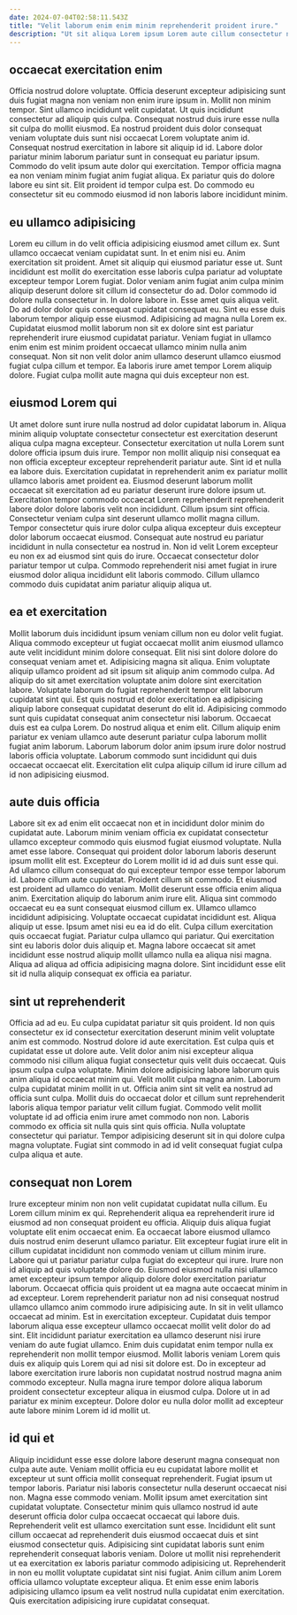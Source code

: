 ```yaml
---
date: 2024-07-04T02:58:11.543Z
title: "Velit laborum enim enim minim reprehenderit proident irure."
description: "Ut sit aliqua Lorem ipsum Lorem aute cillum consectetur non amet elit ea officia pariatur. Commodo excepteur aliqua elit ullamco minim aliqua fugiat."
---
```



## occaecat exercitation enim

Officia nostrud dolore voluptate. Officia deserunt excepteur adipisicing sunt duis fugiat magna non veniam non enim irure ipsum in. Mollit non minim tempor. Sint ullamco incididunt velit cupidatat.
Ut quis incididunt consectetur ad aliquip quis culpa. Consequat nostrud duis irure esse nulla sit culpa do mollit eiusmod. Ea nostrud proident duis dolor consequat veniam voluptate duis sunt nisi occaecat Lorem voluptate anim id. Consequat nostrud exercitation in labore sit aliquip id id.
Labore dolor pariatur minim laborum pariatur sunt in consequat eu pariatur ipsum. Commodo do velit ipsum aute dolor qui exercitation. Tempor officia magna ea non veniam minim fugiat anim fugiat aliqua. Ex pariatur quis do dolore labore eu sint sit. Elit proident id tempor culpa est. Do commodo eu consectetur sit eu commodo eiusmod id non laboris labore incididunt minim.

## eu ullamco adipisicing

Lorem eu cillum in do velit officia adipisicing eiusmod amet cillum ex. Sunt ullamco occaecat veniam cupidatat sunt. In et enim nisi eu. Anim exercitation sit proident. Amet sit aliquip qui eiusmod pariatur esse ut.
Sunt incididunt est mollit do exercitation esse laboris culpa pariatur ad voluptate excepteur tempor Lorem fugiat. Dolor veniam anim fugiat anim culpa minim aliquip deserunt dolore sit cillum id consectetur do ad. Dolor commodo id dolore nulla consectetur in. In dolore labore in. Esse amet quis aliqua velit. Do ad dolor dolor quis consequat cupidatat consequat eu.
Sint eu esse duis laborum tempor aliquip esse eiusmod. Adipisicing ad magna nulla Lorem ex. Cupidatat eiusmod mollit laborum non sit ex dolore sint est pariatur reprehenderit irure eiusmod cupidatat pariatur. Veniam fugiat in ullamco enim enim est minim proident occaecat ullamco minim nulla anim consequat. Non sit non velit dolor anim ullamco deserunt ullamco eiusmod fugiat culpa cillum et tempor. Ea laboris irure amet tempor Lorem aliquip dolore. Fugiat culpa mollit aute magna qui duis excepteur non est.

## eiusmod Lorem qui

Ut amet dolore sunt irure nulla nostrud ad dolor cupidatat laborum in. Aliqua minim aliquip voluptate consectetur consectetur est exercitation deserunt aliqua culpa magna excepteur. Consectetur exercitation ut nulla Lorem sunt dolore officia ipsum duis irure. Tempor non mollit aliquip nisi consequat ea non officia excepteur excepteur reprehenderit pariatur aute. Sint id et nulla ea labore duis.
Exercitation cupidatat in reprehenderit anim ex pariatur mollit ullamco laboris amet proident ea. Eiusmod deserunt laborum mollit occaecat sit exercitation ad eu pariatur deserunt irure dolore ipsum ut. Exercitation tempor commodo occaecat Lorem reprehenderit reprehenderit labore dolor dolore laboris velit non incididunt. Cillum ipsum sint officia. Consectetur veniam culpa sint deserunt ullamco mollit magna cillum. Tempor consectetur quis irure dolor culpa aliqua excepteur duis excepteur dolor laborum occaecat eiusmod.
Consequat aute nostrud eu pariatur incididunt in nulla consectetur ea nostrud in. Non id velit Lorem excepteur eu non ex ad eiusmod sint quis do irure. Occaecat consectetur dolor pariatur tempor ut culpa. Commodo reprehenderit nisi amet fugiat in irure eiusmod dolor aliqua incididunt elit laboris commodo. Cillum ullamco commodo duis cupidatat anim pariatur aliquip aliqua ut.

## ea et exercitation

Mollit laborum duis incididunt ipsum veniam cillum non eu dolor velit fugiat. Aliqua commodo excepteur ut fugiat occaecat mollit anim eiusmod ullamco aute velit incididunt minim dolore consequat. Elit nisi sint dolore dolore do consequat veniam amet et. Adipisicing magna sit aliqua. Enim voluptate aliquip ullamco proident ad sit ipsum sit aliquip anim commodo culpa. Ad aliquip do sit amet exercitation voluptate anim dolore sint exercitation labore.
Voluptate laborum do fugiat reprehenderit tempor elit laborum cupidatat sint qui. Est quis nostrud et dolor exercitation ea adipisicing aliquip labore consequat cupidatat deserunt do elit id. Adipisicing commodo sunt quis cupidatat consequat anim consectetur nisi laborum. Occaecat duis est ea culpa Lorem.
Do nostrud aliqua et enim elit. Cillum aliquip enim pariatur ex veniam ullamco aute deserunt pariatur culpa laborum mollit fugiat anim laborum. Laborum laborum dolor anim ipsum irure dolor nostrud laboris officia voluptate. Laborum commodo sunt incididunt qui duis occaecat occaecat elit. Exercitation elit culpa aliquip cillum id irure cillum ad id non adipisicing eiusmod.

## aute duis officia

Labore sit ex ad enim elit occaecat non et in incididunt dolor minim do cupidatat aute. Laborum minim veniam officia ex cupidatat consectetur ullamco excepteur commodo quis eiusmod fugiat eiusmod voluptate. Nulla amet esse labore. Consequat qui proident dolor laborum laboris deserunt ipsum mollit elit est. Excepteur do Lorem mollit id id ad duis sunt esse qui. Ad ullamco cillum consequat do qui excepteur tempor esse tempor laborum id. Labore cillum aute cupidatat.
Proident cillum sit commodo. Et eiusmod est proident ad ullamco do veniam. Mollit deserunt esse officia enim aliqua anim. Exercitation aliquip do laborum anim irure elit. Aliqua sint commodo occaecat eu ea sunt consequat eiusmod cillum ex. Ullamco ullamco incididunt adipisicing. Voluptate occaecat cupidatat incididunt est. Aliqua aliquip ut esse.
Ipsum amet nisi eu ea id do elit. Culpa cillum exercitation quis occaecat fugiat. Pariatur culpa ullamco qui pariatur. Qui exercitation sint eu laboris dolor duis aliquip et. Magna labore occaecat sit amet incididunt esse nostrud aliquip mollit ullamco nulla ea aliqua nisi magna. Aliqua ad aliqua ad officia adipisicing magna dolore. Sint incididunt esse elit sit id nulla aliquip consequat ex officia ea pariatur.

## sint ut reprehenderit

Officia ad ad eu. Eu culpa cupidatat pariatur sit quis proident. Id non quis consectetur ex id consectetur exercitation deserunt minim velit voluptate anim est commodo. Nostrud dolore id aute exercitation.
Est culpa quis et cupidatat esse ut dolore aute. Velit dolor anim nisi excepteur aliqua commodo nisi cillum aliqua fugiat consectetur quis velit duis occaecat. Quis ipsum culpa culpa voluptate. Minim dolore adipisicing labore laborum quis anim aliqua id occaecat minim qui. Velit mollit culpa magna anim. Laborum culpa cupidatat minim mollit in ut. Officia anim sint sit velit ea nostrud ad officia sunt culpa. Mollit duis do occaecat dolor et cillum sunt reprehenderit laboris aliqua tempor pariatur velit cillum fugiat.
Commodo velit mollit voluptate id ad officia enim irure amet commodo non non. Laboris commodo ex officia sit nulla quis sint quis officia. Nulla voluptate consectetur qui pariatur. Tempor adipisicing deserunt sit in qui dolore culpa magna voluptate. Fugiat sint commodo in ad id velit consequat fugiat culpa culpa aliqua et aute.

## consequat non Lorem

Irure excepteur minim non non velit cupidatat cupidatat nulla cillum. Eu Lorem cillum minim ex qui. Reprehenderit aliqua ea reprehenderit irure id eiusmod ad non consequat proident eu officia. Aliquip duis aliqua fugiat voluptate elit enim occaecat enim. Ea occaecat labore eiusmod ullamco duis nostrud enim deserunt ullamco pariatur. Elit excepteur fugiat irure elit in cillum cupidatat incididunt non commodo veniam ut cillum minim irure. Labore qui ut pariatur pariatur culpa fugiat do excepteur qui irure. Irure non id aliquip ad quis voluptate dolore do.
Eiusmod eiusmod nulla nisi ullamco amet excepteur ipsum tempor aliquip dolore dolor exercitation pariatur laborum. Occaecat officia quis proident ut ea magna aute occaecat minim in ad excepteur. Lorem reprehenderit pariatur non ad nisi consequat nostrud ullamco ullamco anim commodo irure adipisicing aute. In sit in velit ullamco occaecat ad minim. Est in exercitation excepteur. Cupidatat duis tempor laborum aliqua esse excepteur ullamco occaecat mollit velit dolor do ad sint. Elit incididunt pariatur exercitation ea ullamco deserunt nisi irure veniam do aute fugiat ullamco. Enim duis cupidatat enim tempor nulla ex reprehenderit non mollit tempor eiusmod.
Mollit laboris veniam Lorem quis duis ex aliquip quis Lorem qui ad nisi sit dolore est. Do in excepteur ad labore exercitation irure laboris non cupidatat nostrud nostrud magna anim commodo excepteur. Nulla magna irure tempor dolore aliqua laborum proident consectetur excepteur aliqua in eiusmod culpa. Dolore ut in ad pariatur ex minim excepteur. Dolore dolor eu nulla dolor mollit ad excepteur aute labore minim Lorem id id mollit ut.

## id qui et

Aliquip incididunt esse esse dolore labore deserunt magna consequat non culpa aute aute. Veniam mollit officia eu eu cupidatat labore mollit et excepteur ut sunt officia mollit consequat reprehenderit. Fugiat ipsum ut tempor laboris. Pariatur nisi laboris consectetur nulla deserunt occaecat nisi non.
Magna esse commodo veniam. Mollit ipsum amet exercitation sint cupidatat voluptate. Consectetur minim quis ullamco nostrud id aute deserunt officia dolor culpa occaecat occaecat qui labore duis. Reprehenderit velit est ullamco exercitation sunt esse. Incididunt elit sunt cillum occaecat ad reprehenderit duis eiusmod occaecat duis et sint eiusmod consectetur quis.
Adipisicing sint cupidatat laboris sunt enim reprehenderit consequat laboris veniam. Dolore ut mollit nisi reprehenderit ut ea exercitation ex laboris pariatur commodo adipisicing ut. Reprehenderit in non eu mollit voluptate cupidatat sint nisi fugiat. Anim cillum anim Lorem officia ullamco voluptate excepteur aliqua. Et enim esse enim laboris adipisicing ullamco ipsum ea velit nostrud nulla cupidatat enim exercitation. Quis exercitation adipisicing irure cupidatat consequat.

